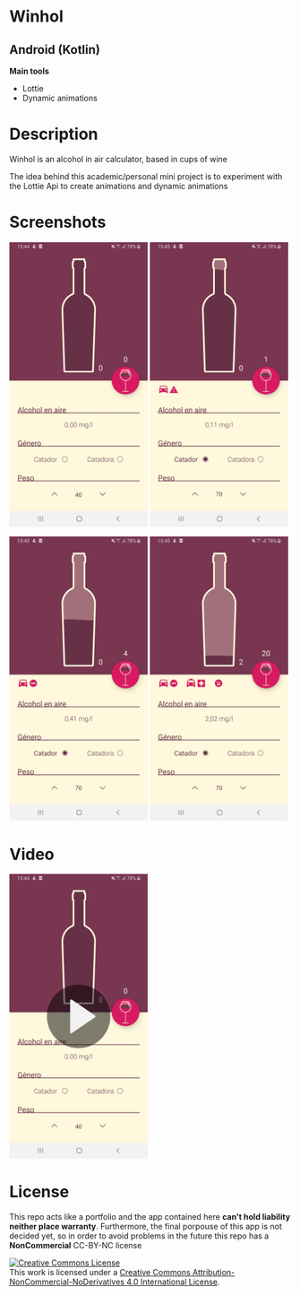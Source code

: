 <h1>Winhol</h1>
<h2>Android (Kotlin)</h2>
<b>Main tools</b>
<ul>
<li>Lottie</li>
<li>Dynamic animations</li>
</ul>

<h1>Description</h1>
<p>Winhol is an alcohol in air calculator, based in cups of wine</p>
<p>The idea behind this academic/personal mini project is to experiment with the Lottie Api to create animations and dynamic animations</p>

<h1>Screenshots</h1>
<p>
  <a href='#img1'><img id='img1' width = '49%' src='1.jpg'/></a>
  <a href='#img2'><img id='img2' width = '49%' src='2.jpg'/></a>
</p>
<p>
  <a href='#img3'><img id='img3' width = '49%' src='3.jpg'/></a>
  <a href='#img4'><img id='img4' width = '49%' src='4.jpg'/></a>
</p>

<h1>Video</h1>
<p>
  <a href='https://youtu.be/4HuignG1HLs'><img id='img1' width = '49%' src='winhol_video_cover.png'/></a>
</p>

<h1>License</h1>
<p>This repo acts like a portfolio and the app contained here <b>can't hold liability neither place warranty</b>. Furthermore, the final porpouse of this app is not decided yet, so in order to avoid problems in the future this repo has a <b>NonCommercial</b> CC-BY-NC license</p>
<a rel="license" href="http://creativecommons.org/licenses/by-nc-nd/4.0/"><img alt="Creative Commons License" style="border-width:0" src="https://i.creativecommons.org/l/by-nc-nd/4.0/88x31.png" /></a><br />This work is licensed under a <a rel="license" href="http://creativecommons.org/licenses/by-nc-nd/4.0/">Creative Commons Attribution-NonCommercial-NoDerivatives 4.0 International License</a>.
